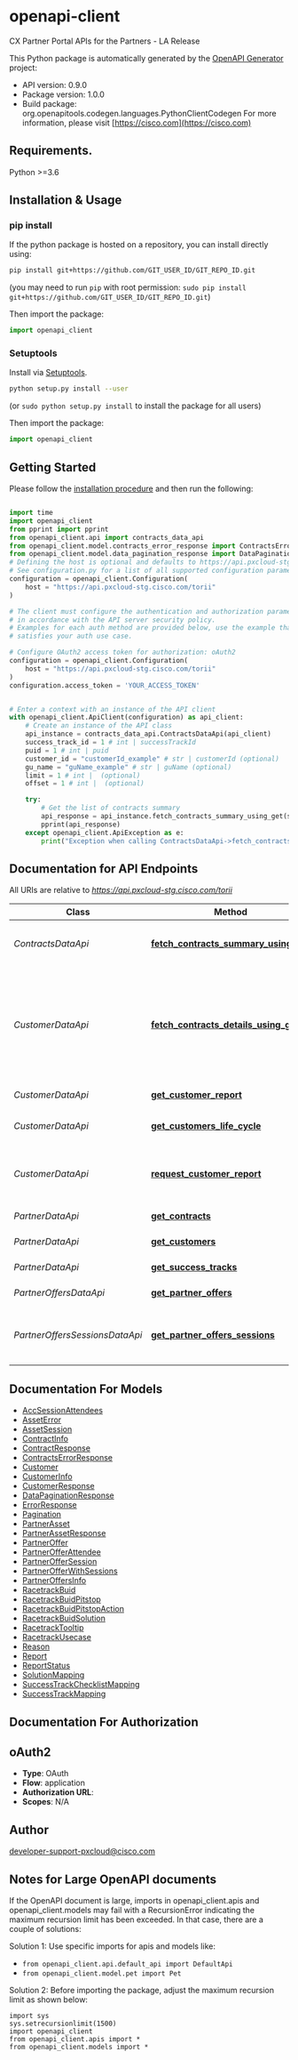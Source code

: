 # openapi-client
CX Partner Portal APIs for the Partners - LA Release

This Python package is automatically generated by the [OpenAPI Generator](https://openapi-generator.tech) project:

- API version: 0.9.0
- Package version: 1.0.0
- Build package: org.openapitools.codegen.languages.PythonClientCodegen
For more information, please visit [https://cisco.com](https://cisco.com)

## Requirements.

Python >=3.6

## Installation & Usage
### pip install

If the python package is hosted on a repository, you can install directly using:

```sh
pip install git+https://github.com/GIT_USER_ID/GIT_REPO_ID.git
```
(you may need to run `pip` with root permission: `sudo pip install git+https://github.com/GIT_USER_ID/GIT_REPO_ID.git`)

Then import the package:
```python
import openapi_client
```

### Setuptools

Install via [Setuptools](http://pypi.python.org/pypi/setuptools).

```sh
python setup.py install --user
```
(or `sudo python setup.py install` to install the package for all users)

Then import the package:
```python
import openapi_client
```

## Getting Started

Please follow the [installation procedure](#installation--usage) and then run the following:

```python

import time
import openapi_client
from pprint import pprint
from openapi_client.api import contracts_data_api
from openapi_client.model.contracts_error_response import ContractsErrorResponse
from openapi_client.model.data_pagination_response import DataPaginationResponse
# Defining the host is optional and defaults to https://api.pxcloud-stg.cisco.com/torii
# See configuration.py for a list of all supported configuration parameters.
configuration = openapi_client.Configuration(
    host = "https://api.pxcloud-stg.cisco.com/torii"
)

# The client must configure the authentication and authorization parameters
# in accordance with the API server security policy.
# Examples for each auth method are provided below, use the example that
# satisfies your auth use case.

# Configure OAuth2 access token for authorization: oAuth2
configuration = openapi_client.Configuration(
    host = "https://api.pxcloud-stg.cisco.com/torii"
)
configuration.access_token = 'YOUR_ACCESS_TOKEN'


# Enter a context with an instance of the API client
with openapi_client.ApiClient(configuration) as api_client:
    # Create an instance of the API class
    api_instance = contracts_data_api.ContractsDataApi(api_client)
    success_track_id = 1 # int | successTrackId
    puid = 1 # int | puid
    customer_id = "customerId_example" # str | customerId (optional)
    gu_name = "guName_example" # str | guName (optional)
    limit = 1 # int |  (optional)
    offset = 1 # int |  (optional)

    try:
        # Get the list of contracts summary
        api_response = api_instance.fetch_contracts_summary_using_get(success_track_id, puid, customer_id=customer_id, gu_name=gu_name, limit=limit, offset=offset)
        pprint(api_response)
    except openapi_client.ApiException as e:
        print("Exception when calling ContractsDataApi->fetch_contracts_summary_using_get: %s\n" % e)
```

## Documentation for API Endpoints

All URIs are relative to *https://api.pxcloud-stg.cisco.com/torii*

Class | Method | HTTP request | Description
------------ | ------------- | ------------- | -------------
*ContractsDataApi* | [**fetch_contracts_summary_using_get**](docs/ContractsDataApi.md#fetch_contracts_summary_using_get) | **GET** /v2/contracts | Get the list of contracts summary
*CustomerDataApi* | [**fetch_contracts_details_using_get**](docs/CustomerDataApi.md#fetch_contracts_details_using_get) | **GET** /v1/contract/details | Get the list of contracts Details from flat table. It supports pagination , filtering and sorting
*CustomerDataApi* | [**get_customer_report**](docs/CustomerDataApi.md#get_customer_report) | **GET** /v1/customers/{customerId}/reports/{reportId} | Get the report
*CustomerDataApi* | [**get_customers_life_cycle**](docs/CustomerDataApi.md#get_customers_life_cycle) | **GET** /v1/customers/{customerId}/lifecycle | Get customer lifecycle
*CustomerDataApi* | [**request_customer_report**](docs/CustomerDataApi.md#request_customer_report) | **POST** /v1/customers/{customerId}/reports | Request customer data reports as bulk files
*PartnerDataApi* | [**get_contracts**](docs/PartnerDataApi.md#get_contracts) | **GET** /v1/contracts | List of contracts
*PartnerDataApi* | [**get_customers**](docs/PartnerDataApi.md#get_customers) | **GET** /v1/customers | List of customers
*PartnerDataApi* | [**get_success_tracks**](docs/PartnerDataApi.md#get_success_tracks) | **GET** /v1/successTracks | Success Tracks
*PartnerOffersDataApi* | [**get_partner_offers**](docs/PartnerOffersDataApi.md#get_partner_offers) | **GET** /v1/partnerOffers | Get Partner Offers
*PartnerOffersSessionsDataApi* | [**get_partner_offers_sessions**](docs/PartnerOffersSessionsDataApi.md#get_partner_offers_sessions) | **GET** /v1/partnerOffersSessions | Get Info about Partner Offers Sessions


## Documentation For Models

 - [AccSessionAttendees](docs/AccSessionAttendees.md)
 - [AssetError](docs/AssetError.md)
 - [AssetSession](docs/AssetSession.md)
 - [ContractInfo](docs/ContractInfo.md)
 - [ContractResponse](docs/ContractResponse.md)
 - [ContractsErrorResponse](docs/ContractsErrorResponse.md)
 - [Customer](docs/Customer.md)
 - [CustomerInfo](docs/CustomerInfo.md)
 - [CustomerResponse](docs/CustomerResponse.md)
 - [DataPaginationResponse](docs/DataPaginationResponse.md)
 - [ErrorResponse](docs/ErrorResponse.md)
 - [Pagination](docs/Pagination.md)
 - [PartnerAsset](docs/PartnerAsset.md)
 - [PartnerAssetResponse](docs/PartnerAssetResponse.md)
 - [PartnerOffer](docs/PartnerOffer.md)
 - [PartnerOfferAttendee](docs/PartnerOfferAttendee.md)
 - [PartnerOfferSession](docs/PartnerOfferSession.md)
 - [PartnerOfferWithSessions](docs/PartnerOfferWithSessions.md)
 - [PartnerOffersInfo](docs/PartnerOffersInfo.md)
 - [RacetrackBuid](docs/RacetrackBuid.md)
 - [RacetrackBuidPitstop](docs/RacetrackBuidPitstop.md)
 - [RacetrackBuidPitstopAction](docs/RacetrackBuidPitstopAction.md)
 - [RacetrackBuidSolution](docs/RacetrackBuidSolution.md)
 - [RacetrackTooltip](docs/RacetrackTooltip.md)
 - [RacetrackUsecase](docs/RacetrackUsecase.md)
 - [Reason](docs/Reason.md)
 - [Report](docs/Report.md)
 - [ReportStatus](docs/ReportStatus.md)
 - [SolutionMapping](docs/SolutionMapping.md)
 - [SuccessTrackChecklistMapping](docs/SuccessTrackChecklistMapping.md)
 - [SuccessTrackMapping](docs/SuccessTrackMapping.md)


## Documentation For Authorization


## oAuth2

- **Type**: OAuth
- **Flow**: application
- **Authorization URL**: 
- **Scopes**: N/A


## Author

developer-support-pxcloud@cisco.com


## Notes for Large OpenAPI documents
If the OpenAPI document is large, imports in openapi_client.apis and openapi_client.models may fail with a
RecursionError indicating the maximum recursion limit has been exceeded. In that case, there are a couple of solutions:

Solution 1:
Use specific imports for apis and models like:
- `from openapi_client.api.default_api import DefaultApi`
- `from openapi_client.model.pet import Pet`

Solution 2:
Before importing the package, adjust the maximum recursion limit as shown below:
```
import sys
sys.setrecursionlimit(1500)
import openapi_client
from openapi_client.apis import *
from openapi_client.models import *
```

